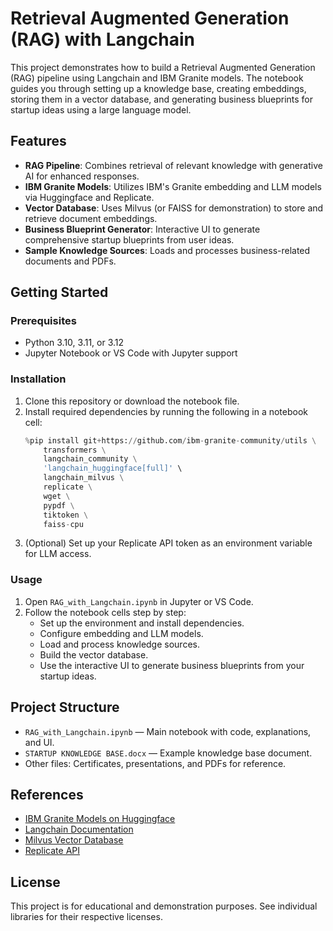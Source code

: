 # Retrieval Augmented Generation (RAG) with Langchain

This project demonstrates how to build a Retrieval Augmented Generation (RAG) pipeline using Langchain and IBM Granite models. The notebook guides you through setting up a knowledge base, creating embeddings, storing them in a vector database, and generating business blueprints for startup ideas using a large language model.

## Features
- **RAG Pipeline**: Combines retrieval of relevant knowledge with generative AI for enhanced responses.
- **IBM Granite Models**: Utilizes IBM's Granite embedding and LLM models via Huggingface and Replicate.
- **Vector Database**: Uses Milvus (or FAISS for demonstration) to store and retrieve document embeddings.
- **Business Blueprint Generator**: Interactive UI to generate comprehensive startup blueprints from user ideas.
- **Sample Knowledge Sources**: Loads and processes business-related documents and PDFs.

## Getting Started

### Prerequisites
- Python 3.10, 3.11, or 3.12
- Jupyter Notebook or VS Code with Jupyter support

### Installation
1. Clone this repository or download the notebook file.
2. Install required dependencies by running the following in a notebook cell:
   ```python
   %pip install git+https://github.com/ibm-granite-community/utils \
       transformers \
       langchain_community \
       'langchain_huggingface[full]' \
       langchain_milvus \
       replicate \
       wget \
       pypdf \
       tiktoken \
       faiss-cpu
   ```
3. (Optional) Set up your Replicate API token as an environment variable for LLM access.

### Usage
1. Open `RAG_with_Langchain.ipynb` in Jupyter or VS Code.
2. Follow the notebook cells step by step:
   - Set up the environment and install dependencies.
   - Configure embedding and LLM models.
   - Load and process knowledge sources.
   - Build the vector database.
   - Use the interactive UI to generate business blueprints from your startup ideas.

## Project Structure
- `RAG_with_Langchain.ipynb` — Main notebook with code, explanations, and UI.
- `STARTUP KNOWLEDGE BASE.docx` — Example knowledge base document.
- Other files: Certificates, presentations, and PDFs for reference.

## References
- [IBM Granite Models on Huggingface](https://huggingface.co/ibm-granite)
- [Langchain Documentation](https://python.langchain.com/)
- [Milvus Vector Database](https://milvus.io/)
- [Replicate API](https://replicate.com/)

## License
This project is for educational and demonstration purposes. See individual libraries for their respective licenses.
